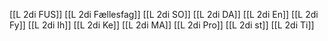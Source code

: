 [[L 2di FUS]]
[[L 2di Fællesfag]]
[[L 2di SO]]
[[L 2di DA]]
[[L 2di En]]
[[L 2di Fy]]
[[L 2di Ih]]
[[L 2di Ke]]
[[L 2di MA]]
[[L 2di Pro]]
[[L 2di st]]
[[L 2di Ti]]